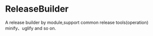 # ReleaseBuilder
A release builder by module,support common release tools(operation) minify、uglify and so on.

